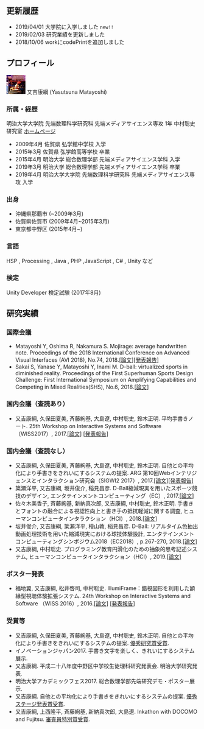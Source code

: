 ## 更新履歴

- 2019/04/01  大学院に入学しました `new!!`
- 2019/02/03  研究業績を更新しました
- 2018/10/06  workにcodePrintを追加しました

## プロフィール
![matatsuna](img/matatsuna.jpg)
又吉康綱 (Yasutsuna Matayoshi)

### 所属・経歴
明治大学大学院 先端数理科学研究科 先端メディアサイエンス専攻 1年
中村聡史研究室 [ホームページ](http://nkmr-lab.org/)

- 2009年4月 佐賀県 弘学館中学校 入学
- 2015年3月 佐賀県 弘学館高等学校 卒業
- 2015年4月 明治大学 総合数理学部 先端メディアサイエンス学科 入学
- 2019年3月 明治大学 総合数理学部 先端メディアサイエンス学科 卒業
- 2019年4月 明治大学大学院 先端数理科学研究科 先端メディアサイエンス専攻 入学

### 出身
- 沖縄県那覇市 (~2009年3月)
- 佐賀県佐賀市 (2009年4月~2015年3月)
- 東京都中野区 (2015年4月~)

### 言語
HSP , Processing , Java , PHP  ,JavaScript , C# , Unity など

### 検定
Unity Developer 検定試験 (2017年8月)

## 研究実績

### 国際会議

- Matayoshi Y, Oshima R, Nakamura S. Mojirage: average handwritten note. Proceedings of the 2018 International Conference on Advanced Visual Interfaces (AVI 2018), No.74, 2018.[[論文]](https://dl.acm.org/citation.cfm?id=3206573)[[発表報告]](http://nkmr-lab.org/news/avi2018_mojirage_matayoshi.html)
- Sakai S, Yanase Y, Matayoshi Y, Inami M. D-ball: virtualized sports in diminished reality. Proceedings of the First Superhuman Sports Design Challenge: First International Symposium on Amplifying Capabilities and Competing in Mixed Realities(SHS), No.6, 2018.[[論文]](https://dl.acm.org/citation.cfm?id=3210305)

### 国内会議（査読あり）

- 又吉康綱, 久保田夏美, 斉藤絢基, 大島遼, 中村聡史, 鈴木正明. 平均手書きノート. 25th Workshop on Interactive Systems and Software（WISS2017）, 2017.[[論文]](http://www.wiss.org/WISS2017Proceedings/oral/21.pdf) [[発表報告]](http://nkmr-lab.org/news/wiss2017_mojirage_matatsuna.html)

### 国内会議（査読なし）

- 又吉康綱, 久保田夏美, 斉藤絢基, 大島遼, 中村聡史, 鈴木正明. 自他との平均化により手書きをきれいにするシステムの提案. ARG 第10回Webインテリジェンスとインタラクション研究会（SIGWI2 2017）, 2017.[[論文]](http://www.sigwi2.org/wp-content/uploads/2018/07/WI2_2017_12.pdf)[[発表報告]](http://nkmr-lab.org/news/arg-wi2-mojirage-matayoshi.html)
- 簗瀬洋平, 又吉康綱, 坂井俊介, 稲見昌彦. D-Ball縮減現実を用いたスポーツ競技のデザイン, エンタテインメントコンピューティング（EC）, 2017.[[論文]](https://ipsj.ixsq.nii.ac.jp/ej/index.php?active_action=repository_view_main_item_detail&page_id=13&block_id=8&item_id=185082&item_no=1)
- 佐々木美香子, 斉藤絢基, 新納真次郎, 又吉康綱, 中村聡史, 鈴木正明. 手書きとフォントの融合による視認性向上と書き手の抵抗軽減に関する調査, ヒューマンコンピュータインタラクション（HCI）, 2018.[[論文]](https://ipsj.ixsq.nii.ac.jp/ej/?action=pages_view_main&active_action=repository_view_main_item_detail&item_id=185434&item_no=1&page_id=13&block_id=8)
- 坂井俊介, 又吉康綱, 簗瀨洋平, 檜山敦, 稲見昌彦. D-Ball: リアルタイム色抽出動画処理技術を用いた縮減現実における球技体験設計, エンタテインメントコンピューティングシンポジウム2018（EC2018）, p.267-270, 2018.[[論文]](https://ipsj.ixsq.nii.ac.jp/ej/?action=pages_view_main&active_action=repository_view_main_item_detail&item_id=191202&item_no=1&page_id=13&block_id=8)
- 又吉康綱, 中村聡史. プログラミング教育円滑化のための抽象的思考記述システム, ヒューマンコンピュータインタラクション（HCI）, 2019.[[論文]](https://dl.nkmr-lab.org/papers/190)

### ポスター発表

- 福地翼, 又吉康綱, 松井啓司, 中村聡史. IllumiFrame：錯視図形を利用した額縁型視聴体験拡張システム. 24th Workshop on Interactive Systems and Software （WISS 2016）, 2016.[[論文]](http://www.wiss.org/WISS2016Proceedings/demo/2-A17.pdf) [[発表報告]](http://nkmr-lab.org/news/wiss2016_illumiframe_fukuchi.html)

### 受賞等

- 又吉康綱, 久保田夏美, 斉藤絢基, 大島遼, 中村聡史, 鈴木正明. 自他との平均化により手書きをきれいにするシステムの提案. [優秀研究賞受賞](http://www.sigwi2.org/prev-awardlist).
- イノベーションジャパン2017. 手書き文字を楽しく、きれいにするシステム展示.
- 又吉康綱. 平成二十八年度中野区中学校生徒理科研究発表会. 明治大学研究発表.
- 明治大学アカデミックフェス2017. 総合数理学部先端研究デモ・ポスター展示.
- 又吉康綱. 自他との平均化により手書きをきれいにするシステムの提案. [優秀ステージ発表賞受賞](http://www.sigwi2.org/stagelist).
- 又吉康綱, 上西隆平, 斉藤絢基, 新納真次郎, 大島遼. Inkathon with DOCOMO and Fujitsu. [審査員特別賞受賞](https://www.wacom.com/ja-jp/about-wacom/news-and-events/2018/1292).
